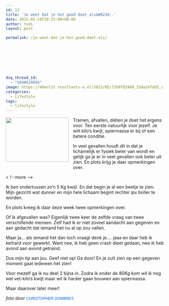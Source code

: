 ```yaml
---
id: 13
title: 'Je weet dat je het goed doet als&#8230;.'
date: 2015-05-19T20:33:00+00:00
author: tvds
layout: post

permalink: /je-weet-dat-je-het-goed-doet-als/








dsq_thread_id:
  - "5848610856"
image: https://40enfit.resultants-e.nl/2015/05/7350782488_33de247dd5_c.jpg
categories:
  - Lifestyle
tags:
  - lifestyle
---
```

<div class="separator" style="clear: both; text-align: center;">
  <a href="https://farm9.staticflickr.com/8021/7350782488_33de247dd5_c.jpg" imageanchor="1" style="clear: left; float: left; margin-bottom: 1em; margin-right: 1em;"><img border="0" height="141" src="https://farm9.staticflickr.com/8021/7350782488_33de247dd5_c.jpg" width="200" /></a>
</div>

Trainen, afvallen, diëten je doet het ergens voor. Ten eerste natuurlijk voor jezelf. Je wilt kilo&#8217;s kwijt, spiermassa er bij of een betere conditie.

In veel gevallen houdt dit in dat je lichamelijk er fysiek beter van wordt en gelijk ga je er in veel gevallen ook beter uit zien. En plots krijg je daar opmerkingen over.
  
< !--more -->

Ik ben ondertussen zo&#8217;n 5 Kg kwijt. En dat begin je al een beetje te zien. Mijn gezicht wat dunner en mijn hele lichaam begint rechter ipv boller te worden.

En plots kreeg ik daar deze week twee opmerkingen over.

Of ik afgevallen was? Eigenlijk twee keer de zelfde vraag van twee verschillende mensen. Zelf had ik er niet zoveel aandacht aan gegeven en aan gedacht dat iemand het nu al op zou vallen.

Maar ja&#8230; als iemand het dan toch vraagt denk je&#8230;. jaaa en daar heb ik keihard voor gewerkt. Want nee, ik heb geen crash dieet gedaan, nee ik heb avond aan avond getraind.

Dus mijn tip aan jou. Geef niet op! Ga door! En je zult zien op een gegeven moment gaat iedereen het zien!

Voor mezelf ga ik nu deel 2 bijna in. Zodra ik onder de 80Kg kom wil ik nog wel vet-kilo&#8217;s kwijt maar wil ik harder gaan bouwen aan spiermassa.

Maar daarover later meer!

_foto door&nbsp;<a href="https://www.flickr.com/photos/christopherdombres/" style="background-color: #fefefe; color: #0063dc; font-family: Arial, Helvetica, sans-serif; font-size: 12px; line-height: 18px; text-decoration: none;">CHRISTOPHER DOMBRES</a>_